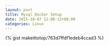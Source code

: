 ```yaml
---
layout: post                                                                                                              
title: Mysql Docker Setup                                                                                                                       
date: 2015-10-07 12:06:12+00:00                                                                                                                        
categories: Linux                                                                                                                
---                                                                                                                              
```


{% gist makeittotop/763d7ffdf1edeb4ccad3 %}                                                                                                           

